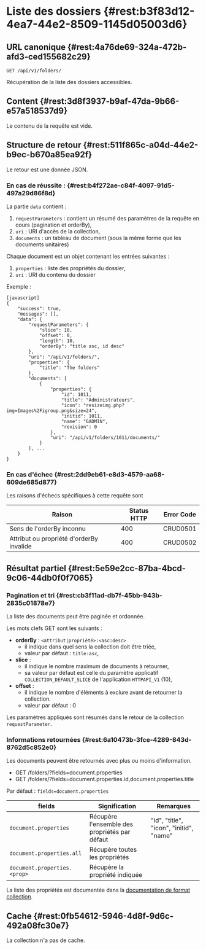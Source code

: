 # Liste des dossiers {#rest:b3f83d12-4ea7-44e2-8509-1145d05003d6}

## URL canonique {#rest:4a76de69-324a-472b-afd3-ced155682c29}

    GET /api/v1/folders/

Récupération de la liste des dossiers accessibles.

## Content {#rest:3d8f3937-b9af-47da-9b66-e57a518537d9}

Le contenu de la requête est vide.

## Structure de retour {#rest:511f865c-a04d-44e2-b9ec-b670a85ea92f}

Le retour est une donnée JSON.

### En cas de réussite : {#rest:b4f272ae-c84f-4097-91d5-497a29d86f8d}

La partie `data` contient :

1.  `requestParameters` : contient un résumé des paramètres de la requête en cours (pagination et orderBy),
1.  `uri` : URI d'accès de la collection,
1.  `documents` : un tableau de document (sous la même forme que les documents unitaires)

Chaque document est un objet contenant les entrées suivantes :

1.  `properties` : liste des propriétés du dossier,
1.  `uri` : URI du contenu du dossier

Exemple :

    [javascript]
    {
        "success": true,
        "messages": [],
        "data": {
            "requestParameters": {
                "slice": 10,
                "offset": 0,
                "length": 10,
                "orderBy": "title asc, id desc"
            },
            "uri": "/api/v1/folders/",
            "properties": {
                "title": "The folders"
            },
            "documents": [
                {
                    "properties": {
                        "id": 1011,
                        "title": "Administrateurs",
                        "icon": "resizeimg.php?img=Images%2Figroup.png&size=24",
                        "initid": 1011,
                        "name": "GADMIN",
                        "revision": 0
                    },
                    "uri": "/api/v1/folders/1011/documents/"
                }
            ], ...
        }
    }


### En cas d'échec {#rest:2dd9eb61-e8d3-4579-aa68-609de685d877}

Les raisons d'échecs spécifiques à cette requête sont 

|                     Raison                     | Status HTTP | Error Code |
| ---------------------------------------------- | ----------- | ---------- |
| Sens de l'orderBy inconnu                      |         400 | CRUD0501   |
| Attribut ou propriété d'orderBy invalide       |         400 | CRUD0502   |

## Résultat partiel {#rest:5e59e2cc-87ba-4bcd-9c06-44db0f0f7065}

### Pagination et tri {#rest:cb3f11ad-db7f-45bb-943b-2835c01878e7}

La liste des documents peut être paginée et ordonnée.

Les mots clefs GET sont les suivants :

* **orderBy** : `<attribut|propriété>:<asc:desc>`
  * il indique dans quel sens la collection doit être triée,
  * valeur par défaut : `title:asc`,
* **slice** : 
  * il indique le nombre maximum de documents à retourner,
  * sa valeur par défaut est celle du paramètre applicatif `COLLECTION_DEFAULT_SLICE` de l'application `HTTPAPI_V1` (10),
* **offset** :
  * il indique le nombre d'éléments à exclure avant de retourner la collection.
  * valeur par défaut : 0

<span class="flag inline nota-bene"></span> Les paramètres appliqués sont résumés dans le retour de la collection 
`requestParameter`.

### Informations retournées {#rest:6a10473b-3fce-4289-843d-8762d5c852e0}

Les documents peuvent être retournés avec plus ou moins d'information.

* GET /folders/?fields=document.properties
* GET /folders/?fields=document.properties.id,document.properties.title

Par défaut : `fields=document.properties`

|           fields                   |                        Signification                         |                                                           Remarques                                                           |
| ---------------------------------- | ------------------------------------------------------------ | ----------------------------------------------------------------------------------------------------------------------------- |
| `document.properties`              | Récupère l'ensemble des propriétés par défaut                | "id", "title", "icon", "initid", "name"                                                                                       |
| `document.properties.all`          | Récupère toutes les propriétés                               |                                                                                                                               |
| `document.properties.<prop>`       | Récupère la propriété indiquée                               |                                                                                                                               |

La liste des propriétés est documentée dans la [documentation de format collection][properties].

## Cache {#rest:0fb54612-5946-4d8f-9d6c-492a08fc30e7}

La collection n'a pas de cache.

[properties]: http://docs.anakeen.com/dynacase/3.2/dynacase-doc-core-reference/website/book/core-ref:74ce9ce4-8e4e-42ee-a0df-415eb6897a81.html#core-ref:9ebcbfd6-d094-45ee-a993-9b221fb4d893